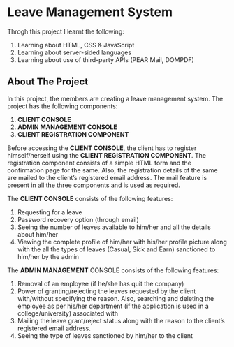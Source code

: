 # Leave Management System


Throgh this project I learnt the following:

  1. Learning about HTML, CSS & JavaScript
  2. Learning about server-sided languages
  3. Learning about use of third-party APIs (PEAR Mail, DOMPDF)

## About The Project

In this project, the members are creating a leave management system. The project has
the following components:

  1. **CLIENT CONSOLE**
  2. **ADMIN MANAGEMENT CONSOLE**
  3. **CLIENT REGISTRATION COMPONENT**
  
Before accessing the **CLIENT CONSOLE**, the client has to register himself/herself using
the **CLIENT REGISTRATION COMPONENT**. The registration component consists of a
simple HTML form and the confirmation page for the same. Also, the registration details
of the same are mailed to the client’s registered email address. The mail feature is
present in all the three components and is used as required.

The **CLIENT CONSOLE** consists of the following features:

  1. Requesting for a leave
  2. Password recovery option (through email)
  3. Seeing the number of leaves available to him/her and all the details about
  him/her
  4. Viewing the complete profile of him/her with his/her profile picture along with
  the all the types of leaves (Casual, Sick and Earn) sanctioned to him/her by the
  admin
  
The **ADMIN MANAGEMENT** CONSOLE consists of the following features:

  1. Removal of an employee (if he/she has quit the company)
  2. Power of granting/rejecting the leaves requested by the client with/without
  specifying the reason. Also, searching and deleting the employee as per his/her
  department (if the application is used in a college/university) associated with
  3. Mailing the leave grant/reject status along with the reason to the client’s
  registered email address.
  4. Seeing the type of leaves sanctioned by him/her to the client
